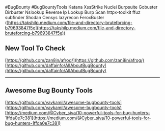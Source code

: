 #BugBounty #BugBountyTools
Katana
XssStrike
Nuclei
Burpsuite
Gobuster
Dirbuster
Nslookup
Reverse Ip Lookup
Burp Scan
httpx-toolkit
ffuz
subfinder
Shodan 
Censys
lazyrecon
FeroxBuster ([https://takshilp.medium.com/file-and-directory-bruteforcing-b79693847f5e](https://takshilp.medium.com/file-and-directory-bruteforcing-b79693847f5e))


## New Tool To Check

[https://github.com/zan8in/afrog/](https://github.com/zan8in/afrog/)  
[https://github.com/daffainfo/AllAboutBugBounty](https://github.com/daffainfo/AllAboutBugBounty)

---
## Awesome Bug Bounty Tools

[https://github.com/vavkamil/awesome-bugbounty-tools](https://github.com/vavkamil/awesome-bugbounty-tools)  
[https://medium.com/@Cyber_siva/10-powerful-tools-for-bug-hunters-1ffda0e7c381](https://medium.com/@Cyber_siva/10-powerful-tools-for-bug-hunters-1ffda0e7c381)